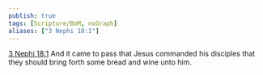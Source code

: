 ```yaml
---
publish: true
tags: [Scripture/BoM, noGraph]
aliases: ["3 Nephi 18:1"]
---
```

[3 Nephi 18:1](https://churchofjesuschrist.org/study/scriptures/bofm/3-ne/18?lang=eng&id=p1#p1) And it came to pass that Jesus commanded his disciples that they should bring forth some bread and wine unto him.
